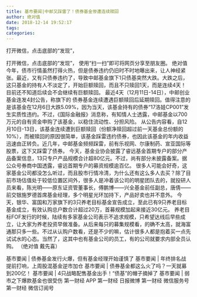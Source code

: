 ```yaml
---
title: 基市要闻|中邮又踩雷了！债券基金惨遭连续赎回
author: 绝对值
date: 2018-12-14 19:52:17
tags: 
categories: 
---
```

打开微信，点击底部的“发现”，
<!-- more -->
打开微信，点击底部的“发现”，
使用“扫一扫”即可将网页分享至朋友圈。
绝对值
今年，债市行情虽然打得火热，但是债券违约仍旧时不时地曝出来，让人神经紧张。最近，又有只债券违约了，导致中邮基金旗下1只债基突然大跌。大跌之后，这只基金的持有人不淡定了，开始巨额赎回，而且不只赎回1天，而是连续4天！目前还不知道后续会不会继续有巨额赎回。
最近4天（12月11日-14日），中邮创业基金连发4封公告，称旗下的
债券基金连续遭遇巨额赎回后延期赎回。值得注意的是该基金在12月6日大跌5.09%，因为当天，该基金持有的债券“17洛娃CP001”发生实质性违约。不过，《国际金融报》消息称，有知情人士透露，中邮基金以700万元的自有资金申购了该基金，以稳住流动性、分担风险。
从公告内容看，自12月10日-13日，该基金连续遭到巨额赎回（份额净赎回超过前一天基金总份额的10%），而被赎回的原因很简单，该基金踩雷违约债券，也因此该基金的年内收益迅速由正转负。近几年，中邮基金频频踩雷，前有乐视网、尔康制药、宣亚国际等股票，这下又踩雷了债券。
今天，基金业协会披露了睿远基金首期专户的部分产品备案信息，13只专户产品规模合计超80亿元。不过，尚有部分未披露备案。据公众号券商中国透露，睿远首期专户的募资规模逾百亿。
很多人可能会好奇，这家基金公司都没怎么听过，而且股市行情冷清，为什么还有这么多人去买？除了目前市场估值处于较低位置区间外，很多人是冲着该公司的明星团队去的，就投研人员来看，陈光明——原东证资管董事长，傅鹏博——兴全基金前任副总，唐倩——前交银施罗德首席基金经理，多个明星光环加持下，产品好卖也并不意外。
今天，银华、富国和万家旗下的3只养老目标基金宣告成立，至此已有9只养老目标基金成立，有效认购总户数合计超过20万，首募规模加起来接近30亿元。
养老目标FOF发行的时候，陆续有多家基金公司表示不追求规模，只希望达线后早些成立，让大家为养老投资早做准备。从后来每只的募集规模看，的确不太高，就海富通那只多一些。不过从认购户数看，还是不少的嘛，估计很多人都是抱着买一点先试试水的心态。当然了，这其中也有基金公司的员工，有的公司就要求内部全员认购。
（绝对值 戴先喜）
 
 
基市要闻 | 债券基金发行火爆，但有基金经理开始谨慎了
基市要闻 | 年终排名战提前打响，上周股混基金逆市加仓
基市要闻 | 债券基金都这么火了吗？一天就募到200亿！
基市要闻 | 4只战略配售基金出手！“债基”的帽子摘掉了
基市要闻 | 弱市之下爆款基金也很受伤 
第一财经
APP
第一财经
日报微博
第一财经
微信服务号
第一财经
微信订阅号
